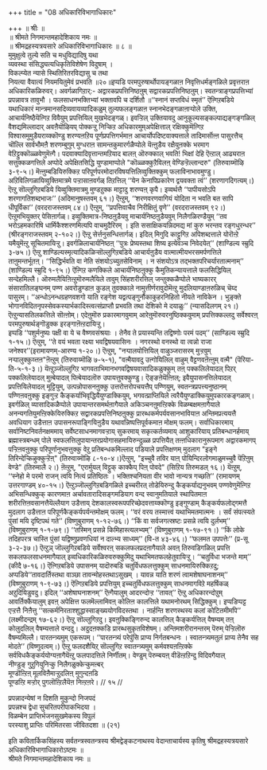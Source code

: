 +++
title = "08 अधिकारिविभागाधिकारः"

+++
॥ श्रीः ॥  
॥ श्रीमते निगमान्तमहादेशिकाय नमः ॥  
॥ श्रीमद्रहस्यत्रयसारे अधिकारिविभागाधिकारः ॥ ८ ॥  
मुमुक्षुत्वे तुल्ये सति च मधुविद्यादिषु यथा  
व्यवस्था संसिद्ध्यत्यधिकृतिविशेषेण विदुषाम् ।  
विकल्प्येत न्यासे स्थितिरितरविद्यासु च तथा   
नियत्या वैयात्यं नियमयितुमेवं प्रभवति ॥२०॥इप्पडि परमपुरुषार्थोपायङ्गळाऩ निवृत्तिधर्मङ्गळिले प्रवृत्तराऩ अधिकारिकळिरुवर्। अवर्गळागिऱार्:- अद्वारकप्रपत्तिनिष्ठऩुम् सद्वारकप्रपत्तिनिष्ठऩुम्। स्वतन्त्राङ्गप्रपत्तिभ्यां प्रपन्नावत्र तावुभौ । फलसाधनभक्तिभ्यां भक्तावपि च दर्शितौ ॥‘‘स्नानं सप्तविधं स्मृतं’’ ऎऩ्गिऱबडिये यथाधिकारं मान्त्रमानसदिव्यवायव्यादिकळुम् तुल्यफलङ्गळाऩ स्नानभेदङ्गळाऩाऱ्पोले उक्ति, आचार्यनिष्ठैयॆऩ्गिऱ विवैयुम् प्रपत्तियिल् मुखभेदङ्गळ्। इवऱ्ऱिल् उक्तियावदु आनुकूल्यसङ्कल्पाद्यङ्गङ्गळिल् वैशद्यमिल्लादार् अवऩैयॊऴियप् पोक्कऱ्ऱु निऱ्किऱ अधिकारमुम्अपेक्षित्ताल् रक्षिक्कुमॆऩ्गिऱ विश्वासमुमुडैयराय्क्कॊण्डु शरण्यऩऱिय पूर्णप्रपत्तिगर्भमाऩ आचार्योपदिष्टवाक्यत्ताले तादिमार्सॊऩ्ऩ पासुरत्तैच् चॊल्लि सार्वभौमऩै शरणम्बुगुम् मुग्धराऩ सामन्तकुमारर्गळैप्पोले यॆऩ्ऩुडैय रक्षैयुऩक्के भरमाग वेऱिट्टुक्कॊळ्ळवेणुमॆऩ्गै। पदवाक्यादिवृत्तान्तमऱियाद बालऩ् ऒरुक्काल् भवति! भिक्षां देहि ऎऩ्ऱाल् आढ्यराऩ सत्तुक्कळगत्तिले अप्पोदे अपेक्षितसिद्धि युण्डामाप्पोले "कॊळ्ळक्कुऱैविलऩ् वेण्डिऱ्ऱॆल्लान्दरु" (तिरुवाय्मॊऴि ३-९-५।) मॆऩ्ऩुम्बडियिरुक्किऱ परिपूर्णपरमोदारविषयत्तिलिव्वुक्तिक्कुम् फलाविनाभावमुण्डु। अऱिविलिगळायिव्वुक्तिमात्रमे पऱ्ऱासाऩवर्गळ् तिऱत्तिल् ‘‘येन केनापिप्रकारेण द्वयवक्ता त्वं’’ (शरणागदिगत्यम्।) ऎऩ्ऱु सॊल्लुगिऱबडिये यिव्वुक्तिमात्रमु मुण्डऱुक्क माट्टादु शरण्यऩ् कृपै। इव्वर्थत्तै ‘‘पापीयसोऽपि शरणागतिशब्दभाजः’’ (अदिमानुषस्तवम् ६१।) ऎऩ्ऱुम्, ‘‘शरणवरणवागियं योदिता न भवति बत सापि धीपूर्विका’’ (वरदराजस्तवम् ८४।) ऎऩ्ऱुम्, ‘‘प्रपत्तिवाचैव निरीक्षितुं वृणे’’ (वरदराजस्तवम् ९२।) ऎऩ्ऱुमभियुक्तर् पेसिऩार्गळ्। इव्वुक्तिमात्र-निष्ठऩुडैयवु माचार्यनिष्ठऩुडैयवुम् निलैगळिरण्डैयुम् ‘‘तव भरोऽहमकारिषि धार्मिकैश्शरणमित्यपि वाचमुदैरिरम् । इति ससाक्षिकयन्निदमद्य मां कुरु भरन्तव रङ्गधुरन्धर’’ (श्रीरङ्गराजस्तवम् २-१०२।) ऎऩ्ऱु सेर्त्तनुसन्धित्तार्गळ्। इदिल् मिगुदि काट्टुगिऱ अपिशब्दत्ताले योरॊऩ्ऱे यमैयुमॆऩ्ऱु सूचितमायिऱ्ऱु। इवर्गळिलाचार्यनिष्ठऩ् ‘‘पुत्रः प्रेष्यस्तथा शिष्य इत्येवञ्च निवेदयेत्’’ (शाण्डिल्य स्म्रुदि ३-७५।) ऎऩ्ऱु शाण्डिल्यस्मृत्यादिकळिऱ्सॊल्लुगिऱबडिये आचार्यऩुडैय वात्मात्मीयभरसमर्पणत्तिले ताऩुमन्तर्भूतऩ्। ‘‘सिद्धिर्भवति वा नेति संशयोऽच्युतसेविनाम् । न संशयोऽत्र तद्भक्तपरिचर्यारतात्मनाम्’’ (शाण्डिल्य स्म्रुदि १-९५।) ऎऩ्गिऱ कणक्किले आचार्यनिष्ठऩुक्कु कैमुतिकन्यायत्ताले फलसिद्धियिल् सन्देहमिल्लै। ऒरुमलैयिऩिऩ्ऱुमॊरुमलैयिले तावुम् सिंहशरीरत्तिल् जन्तुक्कळैप्पोले भाष्यकारर् संसारातिलङ्घनम् पण्ण अवरोडुण्डाऩ कुडल् तुवक्काले नामुत्तीर्णरावुदोमॆऩ्ऱु मुदलियाण्डाऩरुळिच् चॆय्द पासुरम्। ‘‘अन्धोऽनन्धग्रहणवशगो याति रङ्गेश यद्वत्पङ्गुर्नौकाकुहरनिहितो नीयते नाविकेन । भुङ्क्ते भोगानविदितनृपस्सेवकस्यार्भकादिस्त्वत्संप्राप्तौ प्रभवति तथा देशिको मे दयाळुः’’ (न्यासदिलगम् २१।) ऎऩ्ऱुन्यासतिलकत्तिले सॊऩ्ऩोम्। एदेऩुमॊरु प्रकारमागवुमाम् आरेऩुमॊरुवरनुष्ठिक्कवुमाम् प्रपत्तिक्कल्लदु सर्वेश्वरऩ् परमपुरुषार्थङ्गॊडुक्क इरङ्गाऩॆऩ्ऱदायिऱ्ऱु।  
इप्पडि ‘‘पशुर्मनुष्यः पक्षी वा ये च वैष्णवसंश्रयाः । तेनैव ते प्रयास्यन्ति तद्विष्णोः परमं पदम्’’ (साण्डिल्य स्म्रुदि १-१५।) ऎऩ्ऱुम्, ‘‘ते वयं भवता रक्ष्या भवद्विषयवासिनः । नगरस्थो वनस्थो वा त्वन्नो राजा जनेश्वर’’(इरामायणम्-आरण्य १-२०।) ऎऩ्ऱुम्, "नऱ्पालयोत्तियिल् वाऴुञ्जरासरम् मुऱ्ऱवुम् नऱ्पालुक्कुय्त्तऩ"ऩॆऩ्ऱुम् (तिरुवाय्मॊऴि ७-५-१), "वऩ्मैयावदु उऩ्गोयिलिल् वाऴुम् वैट्टणवऩॆऩ्ऩुम् वऩ्मै" (पॆरिया-ति-५-१-३।) यॆऩ्ऱुञ्जॊल्लुगिऱ भागवताभिमानभगवद्विषयवासादिकळुक्कुम् तऩ् पक्कलिलेयादल् पिऱर् पक्कलिलेयादल् मुऩ्बेयादल् पिऩ्बेयादलॊरु उपायत्तुवक्कुण्डु। ऎङ्ङऩेयॆऩ्ऩिल्; इवैयुपासनत्तिलेयादल् प्रपत्तियिलेयादल् मूट्टियुम्, उत्पन्नोपासनऩुक्कु उत्तरोत्तरोपचयत्तैप् पण्णियुम्, स्वतन्त्रप्रपत्त्यनुष्ठानम् पण्णिऩवऩुक्कु इङ्गुऱ्ऱ कैङ्कर्याभिवृद्धियैयुण्डाक्कियुम्, भगवत्प्राप्तियिले त्वरैयैयुण्डाक्कियुमुपकारकङ्गळाम्। इवर्गळिल् व्यासादिकळैप्पोले उपायान्तरसमर्थऩागैयाले अकिञ्चनऩुमऩ्ऱिक्के विळम्बक्षमऩागैयाले अनन्यगतियुमऩ्ऱिक्केयिरुक्किऱ सद्वारकप्रपत्तिनिष्ठऩुक्कु प्रारब्धकर्मपर्यवसानभावियाऩ अन्तिमप्रत्ययत्तै अवधियाग उडैत्ताऩ उपासनरूपाङ्गियिऩुडैय यथावन्निष्पत्तिपूर्वकमाऩ मोक्षम् फलम्। सर्वाधिकारमाय् सर्वानिष्टनिवर्तनक्षममाय् सर्वेष्टसाधनमागवऱ्ऱाय् सुकरमाय् सकृत्कर्तव्यमाय् आशुकारियाय् प्रतिबन्धानर्हमाय् ब्रह्मास्त्रबन्धम् पोले स्वफलत्तिलुपायान्तरप्रयोगासहमायिरुन्दुळ्ळ प्रपत्तियैत् तऩ्ऩधिकारानुरूपमाग अद्वारकमागप् पऱ्ऱिऩवऩुक्कु परिपूर्णानुभवत्तुक्कु वेऱु प्रतिबन्धकमिल्लाद पडियाले प्रपत्तिक्षणम् मुदलाग "इङ्गे तिरिन्देऱ्किऴुक्कुऱ्ऱॆऩ्" (तिरुवाय्मॊऴि ८-१०-४।)ऎऩ्ऱुम्, "इच्चुवै तविर याऩ् पोयिन्दिरलोगमाळुमच्चुवै पॆऱिऩुम् वेण्डे" (तिरुमालै २।) ऩॆऩ्ऱुम्, "एरार्मुयल् विट्टुक् काक्कैप् पिऩ् पोवदे" (सिऱिय तिरुमडल् १६।) यॆऩ्ऱुम्, ‘‘स्नेहो मे परमो राजन् त्वयि नित्यं प्रतिष्ठितः । भक्तिश्चनियता वीर भावो नान्यत्र गच्छति’’ (रामायणम् उत्तरगाण्डम् ४०-१५।) ऎऩ्ऱुञ्जॊल्लुगिऱबडिगळिले इच्चरीरत् तोडेयिरुन्दु कैङ्कर्याद्यनुभवम् पण्णवेणुमॆऩ्गिऱ अभिसन्धिक्कुक् कारणमाऩ अर्चावतारादिसङ्गमडियाग वन्द स्वानुमतियाले स्थापितमाऩ शरीरत्तिऩवसानत्तैयॆल्लैयाग उडैत्ताय् देशकालस्वरूपपरिच्छेदवत्ताय्क्कॊण्डु इङ्गुण्डाम् कैङ्कर्यफलोद्गमत्तै मुदलाग उडैत्ताऩ परिपूर्णकैङ्कर्यपर्यन्तमोक्षम् फलम्। ‘‘वरं वरय तस्मात्त्वं यथाभिमतमात्मनः । सर्वं संपत्स्यते पुंसां मयि दृष्टिपथं गते’’ (विष्णुबुराणम् १-१२-७६।) ‘‘किं वा सर्वजगत्स्रष्टः प्रसन्ने त्वयि दुर्लभम्’’ (विष्णुबुराणम् १-१-७९।) ‘‘तस्मिन् प्रसन्ने किमिहास्त्यलभ्यम्’’ (विष्णुबुराणम् १-१७-९१।) ‘‘किं लोके तदिहपरत्र चास्ति पुंसां यद्विष्णुप्रवणधियां न दाल्भ्य साध्यम्’’ (वि-त ४३-४६।) ‘‘फलमत उपपत्तेः’’ (प्र-सू ३-२-३७।) ऎऩ्ऱुञ् जॊल्लुगिऱबडिये सर्वेश्वरऩ् सकलफलप्रदऩागैयाले अवऩ् तिरुवडिगळिल् प्रपत्ति सकलफलसाधनमागैयाल् इव्वधिकारिकळिरुवरुक्कुमिदु यथाभिमतफलहेतुवायिऱ्ऱु। ‘‘चतुर्विधा भजन्ते माम्’’ (कीदै ७-१६।) ऎऩ्गिऱबडिये उपासनम् यादॊरुबडि चतुर्विधफलत्तुक्कुम् साधनमायिरुक्किऱदु; अप्पडिये‘‘तावदार्तिस्तथा वाञ्छा तावन्मोहस्तथाऽसुखम् । यावन्न याति शरणं त्वामशेषाघनाशनम्’’ (विष्णुबुराणम् १-९-७३।) ऎऩ्गिऱबडिये प्रपत्तियुम् इच्चतुर्विधफलत्तुक्कुम् साधनमागविऱे महर्षिकळ् अऱुदियिडुवदु। इदिल् ‘‘अशेषाघनाशनम्’’ ऎऩ्गैयालुम् आदरन्दोऱ्ऱ ‘‘तावत्’’ ऎऩ्ऱु अधिकारन्दोऱुम् आवर्तिक्कैयालुम् इवऩ् अपेक्षित्त फलमॆल्लामिवऩ् कोलिऩ कालत्तिले यथामनोरथम् सिद्धिक्कुम्। इप्पडिप्पट्ट एऱ्ऱत्तै निऩैत्तु ‘‘सत्कर्मनिरताश्शुद्धास्साङ्ख्ययोगविदस्तथा । नार्हन्ति शरणस्थस्य कलां कोटितमीमपि’’ (लक्ष्मीदन्द्रम् १७-६२।) ऎऩ्ऱु सॊल्लुगिऱदु। इवऩुक्किङ्गिरुन्द कालत्तिल् कैङ्कर्यत्तिल् वैषम्यम् तऩ् कोलुदलिल् वैषम्यत्ताले वन्ददु। अदुदऩक्कडि प्रारब्धसुकृतविशेषम्। अन्तिमशरीरानन्तरम् पॆरुम् पेऱ्ऱिलॊरु वैषम्यमिल्लै। पारतन्त्र्यमुम् एकरूपम्। ‘‘पारतन्त्र्यं परेपुंसि प्राप्य निर्गतबन्धनः । स्वातन्त्र्यमतुलं प्राप्य तेनैव सह मोदते’’ (विष्णुदत्वम्।) ऎऩ्ऱु फलदशैयिऱ् सॊल्लुगिऱ स्वातन्त्र्यमुम् कर्मवश्यऩऩ्ऱिक्के सर्वविधकैङ्कर्ययोग्यऩागैयॆऩ्ऱु फलपादत्तिले निर्णीतम्। वेण्डुम् पॆरुम्बयऩ् वीडॆऩ्ऱऱिन्दु विदिवगैयाल्  
नीण्डुङ् गुऱुगियुनिऱ्कु निलैगळुक्केऱ्कुमऩ्बर्  
मूण्डॊऩ्ऱिऩ् मूलविऩैमाऱ्ऱुदलिऩ् मुगुन्दऩडि  
पूण्डऩ्ऱि मऱ्ऱोर् पुगलॊऩ्ऱिलैयॆऩ निऩ्ऱऩरे। // १५ //  
  
प्रपन्नादन्येषां न दिशति मुकुन्दो निजपदं  
प्रपन्नश्च द्वेधा सुचरितपरीपाकभिदया ।  
विळम्बेन प्राप्तिर्भजनसुखमेकस्य विपुलं  
परस्याशु प्राप्तिः परिमितरसा जीवितदशा ॥ (२१)  
  
इति कवितार्किकसिंहस्य सर्वतन्त्रस्वतन्त्रस्य श्रीमद्वेङ्कटनाथस्य वेदान्ताचार्यस्य कृतिषु श्रीमद्रहस्यत्रयसारे अधिकारिविभागाधिकारोऽष्टमः ॥  
श्रीमते निगमान्तमहादेशिकाय नमः ॥